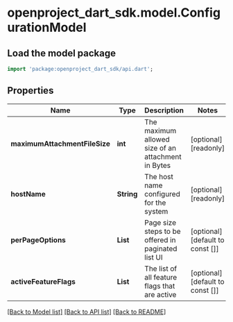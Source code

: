 # openproject_dart_sdk.model.ConfigurationModel

## Load the model package
```dart
import 'package:openproject_dart_sdk/api.dart';
```

## Properties
Name | Type | Description | Notes
------------ | ------------- | ------------- | -------------
**maximumAttachmentFileSize** | **int** | The maximum allowed size of an attachment in Bytes | [optional] [readonly] 
**hostName** | **String** | The host name configured for the system | [optional] [readonly] 
**perPageOptions** | **List<int>** | Page size steps to be offered in paginated list UI | [optional] [default to const []]
**activeFeatureFlags** | **List<String>** | The list of all feature flags that are active | [optional] [default to const []]

[[Back to Model list]](../README.md#documentation-for-models) [[Back to API list]](../README.md#documentation-for-api-endpoints) [[Back to README]](../README.md)


